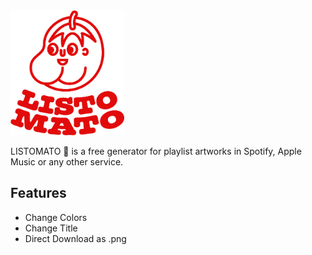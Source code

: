 <img src="https://github.com/felixbuhler/listomato/blob/main/listomato-intro.png?raw=true" height="200">

LISTOMATO 🍅 is a free generator for playlist artworks in Spotify, Apple Music or any other service.

## Features

- Change Colors
- Change Title
- Direct Download as .png